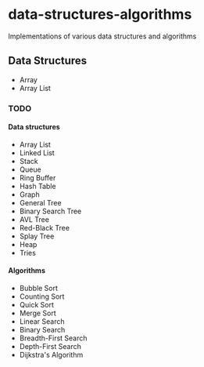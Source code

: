 # data-structures-algorithms

Implementations of various data structures and algorithms

## Data Structures

- Array
- Array List

### TODO

#### Data structures

- Array List
- Linked List
- Stack
- Queue
- Ring Buffer
- Hash Table
- Graph
- General Tree
- Binary Search Tree
- AVL Tree
- Red-Black Tree
- Splay Tree
- Heap
- Tries

#### Algorithms

- Bubble Sort
- Counting Sort
- Quick Sort
- Merge Sort
- Linear Search
- Binary Search
- Breadth-First Search
- Depth-First Search
- Dijkstra's Algorithm
